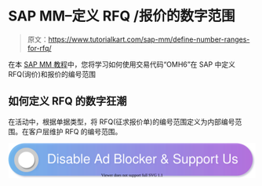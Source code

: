 # SAP MM–定义 RFQ /报价的数字范围

> 原文：<https://www.tutorialkart.com/sap-mm/define-number-ranges-for-rfq/>

在本 [SAP MM 教程](https://www.tutorialkart.com/sap-mm/sap-mm-material-management-training-tutorial/)中，您将学习如何使用交易代码“OMH6”在 SAP 中定义 RFQ(询价)和报价的编号范围

## 如何定义 RFQ 的数字狂潮

在活动中，根据单据类型，将 RFQ(征求报价单)的编号范围定义为内部编号范围。在客户层维护 RFQ 的编号范围。

[![](img/925da31b32d6bc3827932f6c8afb11bb.png)](https://www.tutorialkart.com/)